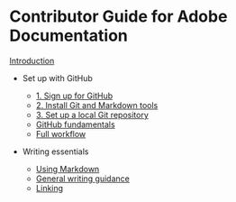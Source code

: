 # Contributor Guide for Adobe Documentation

[Introduction](introduction.md)

+ Set up with GitHub
    + [1. Sign up for GitHub](setup\sign-up.md)
    + [2. Install Git and Markdown tools](setup\install-tools.md)
    + [3. Set up a local Git repository](setup\local-repo.md)
    + [GitHub fundamentals](setup\git-fundamentals.md)
    + [Full workflow](setup\full-workflow.md)

+ Writing essentials
    + [Using Markdown](essentials\using-markdown.md)
    + [General writing guidance](essentials\general-writing-guidance.md)
    + [Linking](essentials\linking.md)
